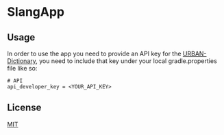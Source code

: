 # SlangApp

## Usage

In order to use the app you need to provide an API key for the [URBAN-Dictionary](https://rapidapi.com/community/api/urban-dictionary), you need to include that key under your local gradle.properties file like so:
```properties
# API
api_developer_key = <YOUR_API_KEY>
```

## License
[MIT](https://choosealicense.com/licenses/mit/)
